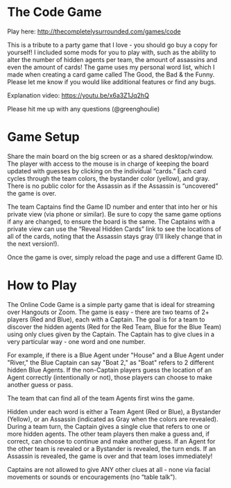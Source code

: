 # The Code Game
Play here: http://thecompletelysurrounded.com/games/code

This is a tribute to a party game that I love - you should go buy a copy for yourself! I included some mods for you to play with, such as the ability to alter the number of hidden agents per team, the amount of assassins and even the amount of cards! The game uses my personal word list, which I made when creating a card game called The Good, the Bad &amp; the Funny. Please let me know if you would like additional features or find any bugs.

Explanation video:
https://youtu.be/x6a3Z1Jq2hQ

Please hit me up with any questions (@greenghoulie)

# Game Setup
 
Share the main board on the big screen or as a shared desktop/window. The player with access to the mouse is in charge of keeping the board updated with guesses by clicking on the individual “cards.” Each card cycles through the team colors, the bystander color (yellow), and gray. There is no public color for the Assassin as if the Assassin is “uncovered” the game is over.

The team Captains find the Game ID number and enter that into her or his private view (via phone or similar). Be sure to copy the same game options if any are changed, to ensure the board is the same. The Captains with a private view can use the “Reveal Hidden Cards” link to see the locations of all of the cards, noting that the Assassin stays gray (I’ll likely change that in the next version!).

Once the game is over, simply reload the page and use a different Game ID.</p>

# How to Play

The Online Code Game is a simple party game that is ideal for streaming over Hangouts or Zoom. The game is easy - there are two teams of 2+ players (Red and Blue), each with a Captain. The goal is for a team to discover the hidden agents (Red for the Red Team, Blue for the Blue Team) using only clues given by the Captain. The Captain has to give clues in a very particular way - one word and one number.

For example, if there is a Blue Agent under "House" and a Blue Agent under "River," the Blue Captain can say "Boat 2," as "Boat" refers to 2 different hidden Blue Agents. If the non-Captain players guess the location of an Agent correctly (intentionally or not), those players can choose to make another guess or pass.

The team that can find all of the team Agents first wins the game.
    
Hidden under each word is either a Team Agent (Red or Blue), a Bystander (Yellow), or an Assassin (indicated as Gray when the colors are revealed). During a team turn, the Captain gives a single clue that refers to one or more hidden agents. The other team players then make a guess and, if correct, can choose to continue and make another guess. If an Agent for the other team is revealed or a Bystander is revealed, the turn ends. If an Assassin is revealed, the game is over and that team loses immediately!
    
Captains are not allowed to give ANY other clues at all - none via facial movements or sounds or encouragements (no “table talk”).
